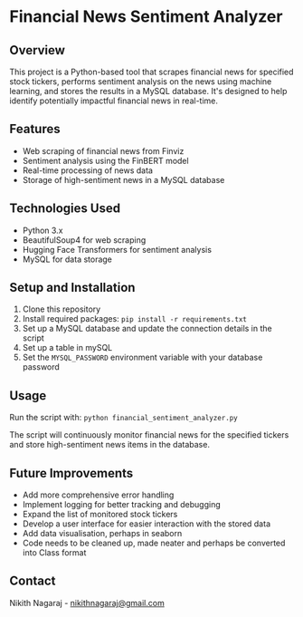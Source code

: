 # Financial News Sentiment Analyzer

## Overview
This project is a Python-based tool that scrapes financial news for specified stock tickers, performs sentiment analysis on the news using machine learning, and stores the results in a MySQL database. It's designed to help identify potentially impactful financial news in real-time.

## Features
- Web scraping of financial news from Finviz
- Sentiment analysis using the FinBERT model
- Real-time processing of news data
- Storage of high-sentiment news in a MySQL database

## Technologies Used
- Python 3.x
- BeautifulSoup4 for web scraping
- Hugging Face Transformers for sentiment analysis
- MySQL for data storage

## Setup and Installation
1. Clone this repository
2. Install required packages: `pip install -r requirements.txt`
3. Set up a MySQL database and update the connection details in the script
4. Set up a table in mySQL
5. Set the `MYSQL_PASSWORD` environment variable with your database password

## Usage
Run the script with: `python financial_sentiment_analyzer.py`

The script will continuously monitor financial news for the specified tickers and store high-sentiment news items in the database.

## Future Improvements
- Add more comprehensive error handling
- Implement logging for better tracking and debugging
- Expand the list of monitored stock tickers
- Develop a user interface for easier interaction with the stored data
- Add data visualisation, perhaps in seaborn
- Code needs to be cleaned up, made neater and perhaps be converted into Class format



## Contact
Nikith Nagaraj - nikithnagaraj@gmail.com

